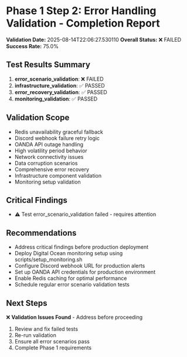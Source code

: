 # Phase 1 Step 2: Error Handling Validation - Completion Report

**Validation Date:** 2025-08-14T22:06:27.530110
**Overall Status:** ❌ FAILED
**Success Rate:** 75.0%

## Test Results Summary

1. **error_scenario_validation**: ❌ FAILED
2. **infrastructure_validation**: ✅ PASSED
3. **error_recovery_validation**: ✅ PASSED
4. **monitoring_validation**: ✅ PASSED

## Validation Scope

- Redis unavailability graceful fallback
- Discord webhook failure retry logic
- OANDA API outage handling
- High volatility period behavior
- Network connectivity issues
- Data corruption scenarios
- Comprehensive error recovery
- Infrastructure component validation
- Monitoring setup validation

## Critical Findings

- ⚠️ Test error_scenario_validation failed - requires attention

## Recommendations

- Address critical findings before production deployment
- Deploy Digital Ocean monitoring setup using scripts/setup_monitoring.sh
- Configure Discord webhook URL for production alerts
- Set up OANDA API credentials for production environment
- Enable Redis caching for optimal performance
- Schedule regular error scenario validation tests

## Next Steps

❌ **Validation Issues Found** - Address before proceeding

1. Review and fix failed tests
2. Re-run validation
3. Ensure all error scenarios pass
4. Complete Phase 1 requirements
